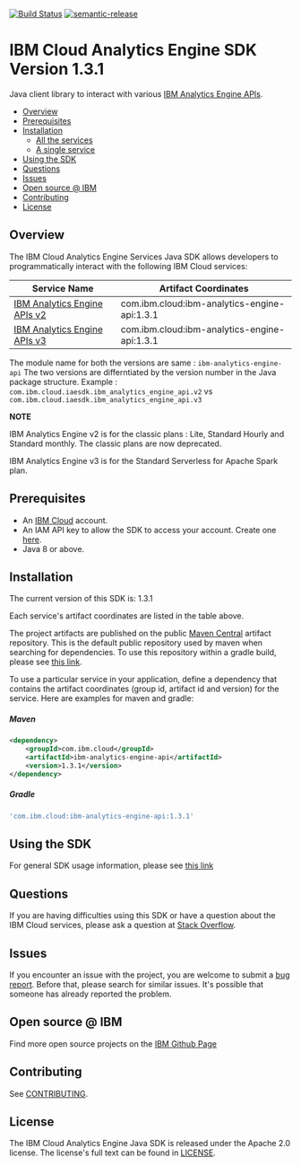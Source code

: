 [![Build Status](https://api.travis-ci.com/IBM/ibm-iae-java-sdk.svg?branch=master)](https://app.travis-ci.com/github/IBM/ibm-iae-java-sdk)
[![semantic-release](https://img.shields.io/badge/%20%20%F0%9F%93%A6%F0%9F%9A%80-semantic--release-e10079.svg)](https://github.com/semantic-release/semantic-release)

# IBM Cloud Analytics Engine SDK Version 1.3.1
Java client library to interact with various [IBM Analytics Engine APIs](https://cloud.ibm.com/apidocs/ibm-analytics-engine).

<!--
  The TOC below is generated using the `markdown-toc` node package.

      https://github.com/jonschlinkert/markdown-toc

  You should regenerate the TOC after making changes to this file.

      npx markdown-toc -i README.md
  -->

<!-- toc -->

- [Overview](#overview)
- [Prerequisites](#prerequisites)
- [Installation](#installation)
    + [All the services](#all-the-services)
    + [A single service](#a-single-service)
- [Using the SDK](#using-the-sdk)
- [Questions](#questions)
- [Issues](#issues)
- [Open source @ IBM](#open-source--ibm)
- [Contributing](#contributing)
- [License](#license)

<!-- tocstop -->

## Overview

The IBM Cloud Analytics Engine Services Java SDK allows developers to programmatically interact with the following IBM Cloud services:

Service Name | Artifact Coordinates 
--- | --- 
[IBM Analytics Engine APIs v2](https://cloud.ibm.com/apidocs/ibm-analytics-engine/ibm-analytics-engine-v2?code=java) | com.ibm.cloud:ibm-analytics-engine-api:1.3.1
[IBM Analytics Engine APIs v3](https://cloud.ibm.com/apidocs/ibm-analytics-engine/ibm-analytics-engine-v3?code=java) | com.ibm.cloud:ibm-analytics-engine-api:1.3.1

The module name for both the versions are same : `ibm-analytics-engine-api`
The two versions are differntiated by the version number in the Java package structure. Example : `com.ibm.cloud.iaesdk.ibm_analytics_engine_api.v2` vs `com.ibm.cloud.iaesdk.ibm_analytics_engine_api.v3`

**NOTE**

IBM Analytics Engine v2 is for the classic plans : Lite, Standard Hourly and Standard monthly.
The classic plans are now deprecated.

IBM Analytics Engine v3 is for the Standard Serverless for Apache Spark plan.


## Prerequisites

[ibm-cloud-onboarding]: https://cloud.ibm.com/registration

* An [IBM Cloud][ibm-cloud-onboarding] account.
* An IAM API key to allow the SDK to access your account. Create one [here](https://cloud.ibm.com/iam/apikeys).
* Java 8 or above.

## Installation
The current version of this SDK is: 1.3.1

Each service's artifact coordinates are listed in the table above.

The project artifacts are published on the public [Maven Central](https://repo1.maven.org/maven2/)
artifact repository.  This is the default public repository used by maven when searching for dependencies.
To use this repository within a gradle build, please see
[this link](https://docs.gradle.org/current/userguide/declaring_repositories.html).

To use a particular service in your application, define a dependency that contains the
artifact coordinates (group id, artifact id and version) for the service.
Here are examples for maven and gradle:

##### Maven

```xml
<dependency>
    <groupId>com.ibm.cloud</groupId>
    <artifactId>ibm-analytics-engine-api</artifactId>
    <version>1.3.1</version>
</dependency>
```

##### Gradle
```gradle
'com.ibm.cloud:ibm-analytics-engine-api:1.3.1'
```


## Using the SDK
For general SDK usage information, please see [this link](https://github.com/IBM/ibm-cloud-sdk-common/blob/master/README.md)


## Questions

If you are having difficulties using this SDK or have a question about the IBM Cloud services,
please ask a question at
[Stack Overflow](http://stackoverflow.com/questions/ask?tags=ibm-cloud).

## Issues
If you encounter an issue with the project, you are welcome to submit a
[bug report](https://github.com/IBM/ibm-iae-java-sdk/issues).
Before that, please search for similar issues. It's possible that someone has already reported the problem.

## Open source @ IBM
Find more open source projects on the [IBM Github Page](http://ibm.github.io/)

## Contributing
See [CONTRIBUTING](CONTRIBUTING.md).

## License

The IBM Cloud Analytics Engine Java SDK is released under the Apache 2.0 license.
The license's full text can be found in [LICENSE](LICENSE).
